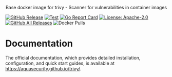 <p align="center">
Base docker image for trivy - Scanner for vulnerabilities in container images
</p>

[![GitHub Release][release-img]][release]
[![Test][test-img]][test]
[![Go Report Card][go-report-img]][go-report]
[![License: Apache-2.0][license-img]][license]
[![GitHub All Releases][github-all-releases-img]][release]
![Docker Pulls][docker-pulls]


# Documentation
The official documentation, which provides detailed installation, configuration, and quick start guides, is available at https://aquasecurity.github.io/trivy/.

[test]: https://github.com/aquasecurity/trivy/actions/workflows/test.yaml
[test-img]: https://github.com/aquasecurity/trivy/actions/workflows/test.yaml/badge.svg
[go-report]: https://goreportcard.com/report/github.com/aquasecurity/trivy
[go-report-img]: https://goreportcard.com/badge/github.com/aquasecurity/trivy
[release]: https://github.com/aquasecurity/trivy/releases
[release-img]: https://img.shields.io/github/release/aquasecurity/trivy.svg?logo=github
[github-all-releases-img]: https://img.shields.io/github/downloads/aquasecurity/trivy/total?logo=github
[docker-pulls]: https://img.shields.io/docker/pulls/aquasec/trivy?logo=docker&label=docker%20pulls%20%2F%20trivy
[license]: https://github.com/aquasecurity/trivy/blob/main/LICENSE
[license-img]: https://img.shields.io/badge/License-Apache%202.0-blue.svg

[alpine]: https://ariadne.space/2021/06/08/the-vulnerability-remediation-lifecycle-of-alpine-containers/
[action]: https://github.com/aquasecurity/trivy-action
[vscode]: https://github.com/aquasecurity/trivy-vscode-extension

